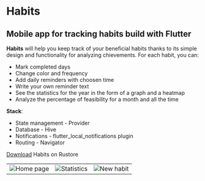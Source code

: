 # Habits

## Mobile app for tracking habits build with Flutter 

**Habits** will help you keep track of your beneficial habits thanks to its simple design and functionality for analyzing chievements. For each habit, you can:
* Mark completed days
* Change color and frequency
* Add daily reminders with choosen time
* Write your own reminder text 
* See the statistics for the year in the form of a graph and a heatmap
* Analyze the percentage of feasibility for a month and all the time

**Stack**:
* State management - Provider
* Database - Hive
* Notifications - flutter_local_notifications plugin
* Routing - Navigator 

[Download](https://apps.rustore.ru/app/com.nikitashlyakhtin.habits) Habits on Rustore

||||
|:-:|:-:|:-:|
|![Home page](https://github.com/NikitaShlyakhtin/habit_tracker/blob/2c02a419b48b9416ebc969041f24839ff4c7e591/assets/presentation_screens/eng/01.png)|![Statistics](https://github.com/NikitaShlyakhtin/habit_tracker/blob/2c02a419b48b9416ebc969041f24839ff4c7e591/assets/presentation_screens/eng/02.png)|![New habit](https://github.com/NikitaShlyakhtin/habit_tracker/blob/2c02a419b48b9416ebc969041f24839ff4c7e591/assets/presentation_screens/eng/03.png)|


